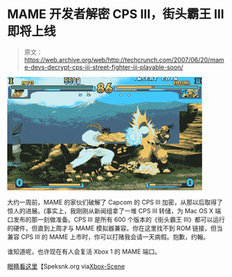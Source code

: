 # MAME 开发者解密 CPS III，街头霸王 III 即将上线

> 原文：<https://web.archive.org/web/http://techcrunch.com/2007/06/20/mame-devs-decrypt-cps-iii-street-fighter-iii-playable-soon/>

[![cpsiiiemu.jpg](img/57b6bbfb20e53df76d50478b3008eb41.png)](https://web.archive.org/web/20160221191946/http://tctechcrunch2011.files.wordpress.com/2007/06/cpsiiiemu.jpg "cpsiiiemu.jpg")

大约一周前，MAME 的家伙们破解了 Capcom 的 CPS III 加密，从那以后取得了惊人的进展。(事实上，我刚刚从新闻组拿了一堆 CPS III 转储，为 Mac OS X 端口发布的那一刻做准备。CPS III 是所有 600 个版本的《街头霸王 III》都可以运行的硬件，但直到上周才与 MAME 模拟器兼容。你在这里找不到 ROM 链接，但当兼容 CPS III 的 MAME 上市时，你可以打赌我会请一天病假。抱歉，约翰。

谁知道呢，也许现在有人会复活 Xbox 1 的 MAME 端口。

[眼睛看这里](https://web.archive.org/web/20160221191946/http://www.speksnk.org/foro/viewtopic.php?t=66324&postdays=0&postorder=asc&start=0)【Speksnk.org via[Xbox-Scene](https://web.archive.org/web/20160221191946/http://www.xbox-scene.com/xbox1data/sep/EElkFEplZkaDEdEhOB.php)